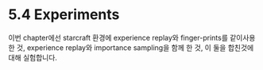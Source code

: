 # 5.4 Experiments

이번 chapter에선 starcraft 환경에 experience replay와 finger-prints를 같이사용한 것, experience replay와 importance sampling을 함께 한 것, 이 둘을 합친것에 대해 실험합니다. 

